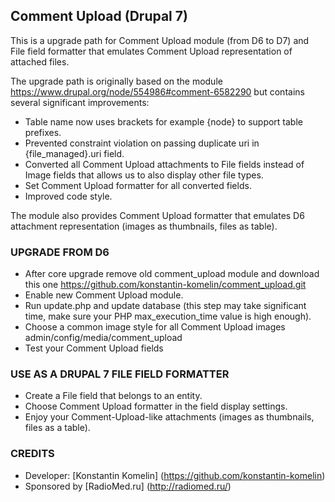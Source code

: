 ## Comment Upload (Drupal 7)

This is a upgrade path for Comment Upload module (from D6 to D7) and File field formatter that emulates Comment Upload representation of attached files.

The upgrade path is originally based on the module https://www.drupal.org/node/554986#comment-6582290 but contains several significant improvements:

- Table name now uses brackets for example {node} to support table prefixes.
- Prevented constraint violation on passing duplicate uri in {file_managed}.uri field.
- Converted all Comment Upload attachments to File fields instead of Image fields that allows us to also display other file types.
- Set Comment Upload formatter for all converted fields.
- Improved code style.

The module also provides Comment Upload formatter that emulates D6 attachment representation (images as thumbnails, files as table).

### UPGRADE FROM D6

- After core upgrade remove old comment_upload module and download this one https://github.com/konstantin-komelin/comment_upload.git
- Enable new Comment Upload module.
- Run update.php and update database (this step may take significant time, make sure your PHP max_execution_time value is high enough).
- Choose a common image style for all Comment Upload images admin/config/media/comment_upload
- Test your Comment Upload fields

### USE AS A DRUPAL 7 FILE FIELD FORMATTER

- Create a File field that belongs to an entity.
- Choose Comment Upload formatter in the field display settings.
- Enjoy your Comment-Upload-like attachments (images as thumbnails, files as a table).

### CREDITS

- Developer: [Konstantin Komelin] (https://github.com/konstantin-komelin)
- Sponsored by [RadioMed.ru] (http://radiomed.ru/)


